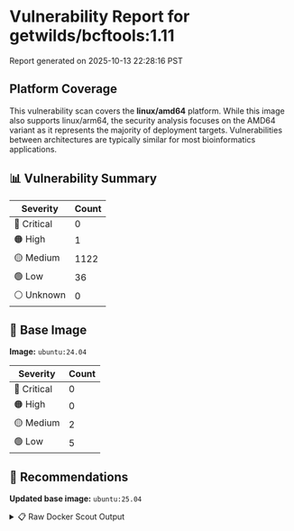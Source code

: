 # Vulnerability Report for getwilds/bcftools:1.11

Report generated on 2025-10-13 22:28:16 PST

## Platform Coverage

This vulnerability scan covers the **linux/amd64** platform. While this image also supports linux/arm64, the security analysis focuses on the AMD64 variant as it represents the majority of deployment targets. Vulnerabilities between architectures are typically similar for most bioinformatics applications.

## 📊 Vulnerability Summary

| Severity | Count |
|----------|-------|
| 🔴 Critical | 0 |
| 🟠 High | 1 |
| 🟡 Medium | 1122 |
| 🟢 Low | 36 |
| ⚪ Unknown | 0 |

## 🐳 Base Image

**Image:** `ubuntu:24.04`

| Severity | Count |
|----------|-------|
| 🔴 Critical | 0 |
| 🟠 High | 0 |
| 🟡 Medium | 2 |
| 🟢 Low | 5 |

## 🔄 Recommendations

**Updated base image:** `ubuntu:25.04`

<details>
<summary>📋 Raw Docker Scout Output</summary>

```text
Target             │  getwilds/bcftools:1.11  │    0C     1H   1122M    36L   
    digest           │  bef3cfbc158c                    │                               
  Base image         │  ubuntu:24.04                    │    0C     0H     2M     5L    
  Updated base image │  ubuntu:25.04                    │    0C     0H     2M     4L    
                     │                                  │                         -1    

What's next:
    View vulnerabilities → docker scout cves getwilds/bcftools:1.11
    View base image update recommendations → docker scout recommendations getwilds/bcftools:1.11
    Include policy results in your quickview by supplying an organization → docker scout quickview getwilds/bcftools:1.11 --org <organization>
```
</details>
